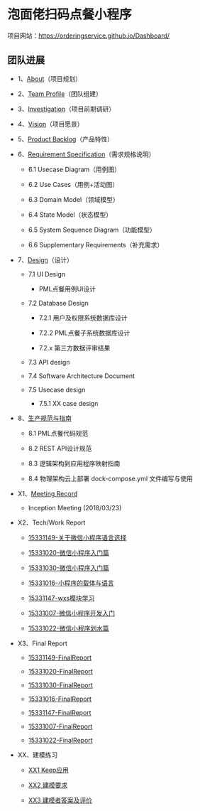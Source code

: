# 泡面佬扫码点餐小程序

项目网站：https://orderingservice.github.io/Dashboard/

## 团队进展

* 1、[About](docs/01_about.md)（项目规划）

* 2、[Team Profile](docs/02_team_profile.md)（团队组建）

* 3、[Investigation](docs/03_investigation.pdf)（项目前期调研）

* 4、[Vision](docs/04_vision.md)（项目愿景）

* 5、[Product Backlog](docs/05_backlog.md)（产品特性）

* 6、[Requirement Specification](docs/06_requirement_specification.md)（需求规格说明）

    - 6.1 Usecase Diagram（用例图）

    - 6.2 Use Cases（用例+活动图）

    - 6.3 Domain Model（领域模型）

    - 6.4 State Model（状态模型）

    - 6.5 System Sequence Diagram（功能模型）

    - 6.6 Supplementary Requirements（补充需求）

* 7、[Design](docs/07_design.md)（设计）

    - 7.1 UI Design

        - PML点餐用例UI设计

    - 7.2 Database Design

        - 7.2.1 用户及权限系统数据库设计

        - 7.2.2 PML点餐子系统数据库设计

        - 7.2.x 第三方数据评审结果

    - 7.3 API design

    - 7.4 Software Architecture Document

    - 7.5 Usecase design

        - 7.5.1 XX case design

* 8、[生产规范与指南](docs/08_生产规范与指南.md)

    - 8.1 PML点餐代码规范

    - 8.2 REST API设计规范

    - 8.3 逻辑架构到应用程序映射指南

    - 8.4 物理架构云上部署 dock-compose.yml 文件编写与使用

* X1、[Meeting Record](docs/X1_meeting_record.md)

    - Inception Meeting (2018/03/23)

* X2、Tech/Work Report

  - [15331149-关于微信小程序语言选择](https://shimo.im/docs/0W6Oke0akUMfLEMt)

  - [15331020-微信小程序入门篇](https://blog.csdn.net/A657997301/article/details/79954673)

  - [15331030-微信小程序入门篇](https://blog.csdn.net/Stella_Chan/article/details/79953326)

  - [15331016-小程序的载体与语言](https://blog.csdn.net/reborncgy/article/details/79748257)

  - [15331147-wxs模块学习](https://shimo.im/docs/z5yD4Z14qUMVw60T)

  - [15331007-微信小程序开发入门](https://blog.csdn.net/cai_yt_/article/details/79954188)

  - [15331022-微信小程序划水篇](https://eros-l.github.io/homework/2018/04/15/hw3/)

* X3、Final Report

  - [15331149-FinalReport](Final_Report/15331149-FinalReport.md)

  - [15331020-FinalReport](Final_Report/15331020-FinalReport.md)

  - [15331030-FinalReport](Final_Report/15331030-FinalReport.md)

  - [15331016-FinalReport](Final_Report/15331016-FinalReport.md)

  - [15331147-FinalReport](Final_Report/15331147-FinalReport.md)

  - [15331007-FinalReport](Final_Report/15331007-FinalReport.md)

  - [15331022-FinalReport](Final_Report/15331022-FinalReport.md)

* XX、建模练习

    - [XX1 Keep应用](XX_exercise/XX1_Keep.pdf)

    - [XX2 建模要求](XX_exercise/XX2_Modeling_Requirements.md)

    - [XX3 建模者答案及评价](XX_exercise/XX3_Answer_Judgement.md)
